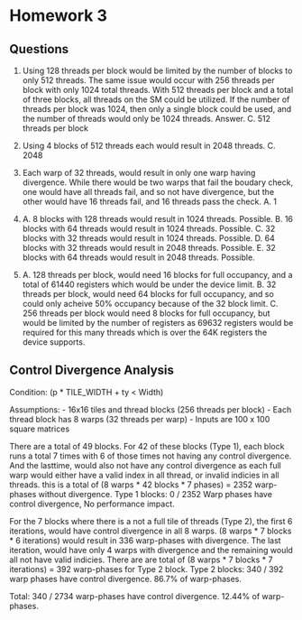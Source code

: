 # Homework 3

## Questions

1. Using 128 threads per block would be limited by the number of blocks to only 512 threads. The same issue would occur with 256 threads per block with only 1024 total threads. With 512 threads per block and a total of three blocks, all threads on the SM could be utilized. If the number of threads per block was 1024, then only a single block could be used, and the number of threads would only be 1024 threads.
   Answer. C. 512 threads per block

2. Using 4 blocks of 512 threads each would result in 2048 threads.
   C. 2048

3. Each warp of 32 threads, would result in only one warp having divergence.  While there would be two warps that fail the boudary check, one would have all threads fail, and so not have divergence, but the other would have 16 threads fail, and 16 threads pass the check.
   A. 1

4. A. 8 blocks with 128 threads would result in 1024 threads. Possible.
   B. 16 blocks with 64 threads would result in 1024 threads. Possible.
   C. 32 blocks with 32 threads would result in 1024 threads. Possible.
   D. 64 blocks with 32 threads would result in 2048 threads. Possible.
   E. 32 blocks with 64 threads would result in 2048 threads. Possible.

5. A. 128 threads per block, would need 16 blocks for full occupancy, and a total of 61440 registers which would be under the device limit.
   B. 32 threads per block, would need 64 blocks for full occupancy, and so could only acheive 50% occupancy because of the 32 block limit.
   C. 256 threads per block would need 8 blocks for full occupancy, but would be limited by the number of registers as 69632 registers would be required for this many threads which is over the 64K registers the device supports.


## Control Divergence Analysis

Condition: (p * TILE_WIDTH + ty < Width)

Assumptions:
    - 16x16 tiles and thread blocks (256 threads per block)
    - Each thread block has 8 warps (32 threads per warp)
    - Inputs are 100 x 100 square matrices

There are a total of 49 blocks.  For 42 of these blocks (Type 1), each block runs a total 7 times with 6 of those times not having any control divergence. And the lasttime, would also not have any control divergence as each full warp would either have a valid index in all thread, or invalid indicies in all threads. this is a total of (8 warps * 42 blocks * 7 phases) = 2352 warp-phases without divergence. 
Type 1 blocks: 0 / 2352 Warp phases have control divergence, No performance impact.

For the 7 blocks where there is a not a full tile of threads (Type 2), the first 6 iterations, would have control divergence in all 8 warps. (8 warps * 7 blocks * 6 iterations) would result in 336 warp-phases with divergence. The last iteration, would have only 4 warps with divergence and the remaining would all not have valid indicies. There are are total of (8 warps * 7 blocks * 7 iterations) = 392 warp-phases for Type 2 block.
Type 2 blocks: 340 / 392 warp phases have control divergence. 86.7% of warp-phases.

Total: 340 / 2734 warp-phases have control divergence. 12.44% of warp-phases.
